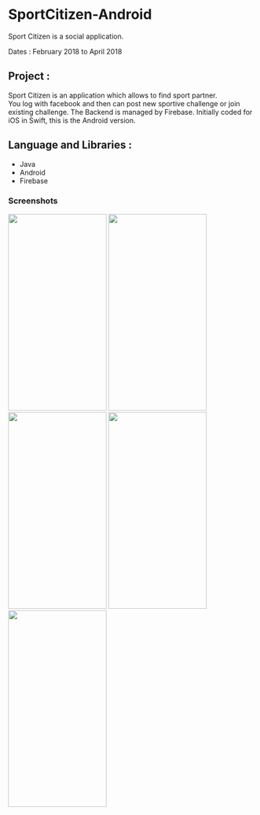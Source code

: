 # SportCitizen-Android

<p>Sport Citizen is a social application.</p>

<p>Dates : February 2018 to April 2018<br/>
</p>

## Project :
<p>Sport Citizen is an application which allows to find sport partner.<br/>
You log with facebook and then can post new sportive challenge or join existing challenge. The Backend is managed by Firebase. Initially coded for iOS in Swift, this is the Android version.</p>

## Language and Libraries :
<ul>
  <li>Java</li>
  <li>Android</li>
  <li>Firebase</li>
</ul>

### Screenshots

<img src="https://user-images.githubusercontent.com/20972154/44537588-80a57b00-a6ff-11e8-8d45-8ebe4c4574b1.jpg" width="200" height="400" /> <img src="https://user-images.githubusercontent.com/20972154/44537589-80a57b00-a6ff-11e8-9484-fc2b86b249c2.jpg" width="200" height="400" /> <img src="https://user-images.githubusercontent.com/20972154/44537590-80a57b00-a6ff-11e8-94b7-c66cda353a3d.jpg" width="200" height="400"/> <img src="https://user-images.githubusercontent.com/20972154/44537592-80a57b00-a6ff-11e8-8180-fce1d4713b2c.jpg" width="200" height="400" /> <img src="https://user-images.githubusercontent.com/20972154/44537593-813e1180-a6ff-11e8-829f-e78482cf4319.jpg" width="200" height="400" />

